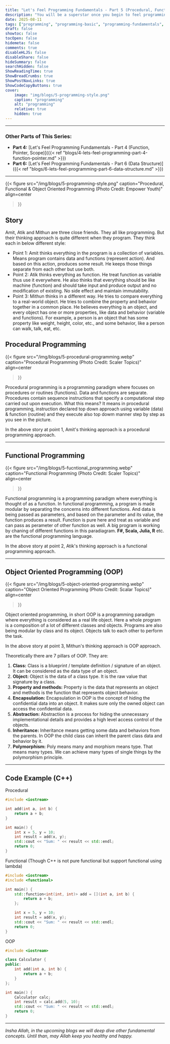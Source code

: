 ```yaml
---
title: "Let's Feel Programming Fundamentals - Part 5 (Procedural, Functional, OOP Style)"
description: "You will be a superstar once you begin to feel programming"
date: 2025-08-11
tags: ["programming", "programming-basic", "programming-fundamentals", "functional", "procedural", "OOP", "Object-Oriented-Programming"]
draft: false
showtoc: false
tocOpen: false
hidemeta: false
comments: true
disableHLJS: false
disableShare: false
hideSummary: false
searchHidden: false
ShowReadingTime: true
ShowBreadCrumbs: true
ShowPostNavLinks: true
ShowCodeCopyButtons: true
cover:
    image: "img/blogs/5-programming-style.png"
    caption: "programming"
    alt: "programming"
    relative: true
    hidden: true
---
```


---
### Other Parts of This Series:
- **Part 4:** [Let's Feel Programming Fundamentals - Part 4 (Function, Pointer, Scope)]({{< ref "blogs/4-lets-feel-programming-part-4-function-pointer.md" >}})
- **Part 6:** [Let's Feel Programming Fundamentals - Part 6 (Data Structure)]({{< ref "blogs/6-lets-feel-programming-part-6-data-structure.md" >}})
---

{{< figure
    src="/img/blogs/5-programming-style.png"
    caption="Procedural, Functional & Object Oriented Programming (Photo Credit: Empower Youth)"
    align=center
>}}

## Story
Amit, Atik and Mithun are three close friends. They all like programming. But their thinking approach is quite different when they program. They think each in below different style:

- Point 1: Amit thinks everything in the program is a collection of variables. Means program contains data and functions (represent action). And based on this action, produces some result. He keeps those things separate from each other but use both.
- Point 2: Atik thinks everything as function. He treat function as variable thus use it everywhere. He also thinks that everything should be like machine (function) and should take input and produce output and no modification of existing. No side effect and maintain immutability.
- Point 3: Mithun thinks in a different way. He tries to compare everything to a real-world object. He tries to combine the property and behavior together in a common place. He believes everything is an object, and every object has one or more properties, like data and behavior (variable and functions). For example, a person is an object that has some property like weight, height, color, etc., and some behavior, like a person can walk, talk, eat, etc.

## Procedural Programming
{{< figure
    src="/img/blogs/5-procedural-programming.webp"
    caption="Procedural Programming (Photo Credit: Scaler Topics)"
    align=center
>}}

Procedural programming is a programming paradigm where focuses on procedures or routines (functions). Data and functions are separate. Procedures contain sequence instructions that specify a computational step carried out upon execution. What this means? It means in procedural programming, instruction declared top down approach using variable (data) & function (routine) and they execute also top dowm manner step by step as you see in the picture.

In the above story at point 1, Amit's thinking approach is a procedural programming approach.

---
## Functional Programming
{{< figure
    src="/img/blogs/5-fucntional_programming.webp"
    caption="Functional Programming (Photo Credit: Scaler Topics)"
    align=center
>}}

Functional programming is a programming paradigm where everything is thought of as a function. In functional programming, a program is made modular by separating the concerns into different functions. And data is being passed as parameters, and based on the parameter and its value, the function produces a result. Function is pure here and treat as variable and can pass as perameter of other function as well. A big program is working by chaning of different functions in this paradiagram. **F#, Scala, Julia, R**  etc. are the functional programming language.

In the above story at point 2, Atik's thinking approach is a functional programming approach.

---
## Object Oriented Programming (OOP)
{{< figure
    src="/img/blogs/5-object-oriented-programming.webp"
    caption="Object Oriented Programming (Photo Credit: Scalar Topics)"
    align=center
>}}

Object oriented programming, in short OOP is a programming paradigm where everything is considered as a real life object. Here a whole program is a composition of a lot of different classes and objects. Programs are also being modular by class and its object. Objects talk to each other to perform the task.

In the above story at point 3, Mithun's thinking approach is OOP approach.

Theoretically there are 7 pillars of OOP. They are:

1. **Class:** Class is a blueprint / template definition / signature of an object. It can be considered as the data type of an object.
2. **Object:** Object is the data of a class type. It is the raw value that signature by a class.
3. **Property and methods:** Property is the data that represents an object and methods is the function that represents object behavior.
4. **Encapsulation:** Encapsulation in OOP is the concept of hiding the confidential data into an object. It makes sure only the owned object can access the confidential data.
5. **Abstraction:** Abstraction is a process for hiding the unnecessary implementational details and provides a high level access control of the objects.
6. **Inheritance:** Inheritance means getting some data and behaviors from the parents. In OOP the child class can inherit the parent class data and behavior by it. 
7. **Polymorphism:** Poly means many and morphism means type. That means many types. We can achieve many types of single things by the polymorphism principle.
---
## Code Example (C++)
Procedural
```c++
#include <iostream>

int add(int a, int b) {
    return a + b;
}

int main() {
    int x = 5, y = 10;
    int result = add(x, y);
    std::cout << "Sum: " << result << std::endl;
    return 0;
}
```

Functional (Though C++ is not pure functional but support functional using lambda)
```c++
#include <iostream>
#include <functional>

int main() {
    std::function<int(int, int)> add = [](int a, int b) {
        return a + b;
    };

    int x = 5, y = 10;
    int result = add(x, y);
    std::cout << "Sum: " << result << std::endl;
    return 0;
}
```

OOP
```c++
#include <iostream>

class Calculator {
public:
    int add(int a, int b) {
        return a + b;
    }
};

int main() {
    Calculator calc;
    int result = calc.add(5, 10);
    std::cout << "Sum: " << result << std::endl;
    return 0;
}
```
---

*Insha Allah, in the upcoming blogs we will deep dive other fundamental concepts. Until than, may Allah keep you healthy and happy.*